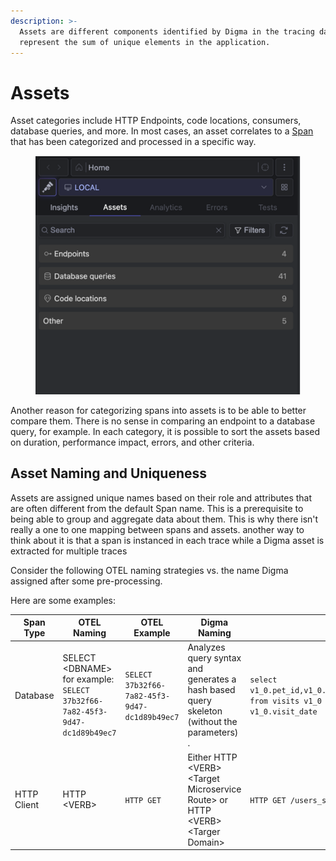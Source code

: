 ```yaml
---
description: >-
  Assets are different components identified by Digma in the tracing data. The
  represent the sum of unique elements in the application.
---
```


# Assets

Asset categories include HTTP Endpoints, code locations, consumers, database queries, and more. In most cases, an asset correlates to a [Span](https://opentelemetry.io/docs/concepts/signals/traces/#spans) that has been categorized and processed in a specific way.&#x20;

<figure><img src="../.gitbook/assets/image (3) (1).png" alt=""><figcaption></figcaption></figure>

Another reason for categorizing spans into assets is to be able to better compare them. There is no sense in comparing an endpoint to a database query, for example. In each category, it is possible to sort the assets based on duration, performance impact, errors, and other criteria.&#x20;

## Asset Naming and Uniqueness

Assets are assigned unique names based on their role and attributes that are often different from the default Span name.  This is a prerequisite to being able to group and aggregate data about them.  This is why there isn't really a one to one mapping between spans and assets. another way to think about it is that a span is instanced in each trace while a Digma asset is extracted for multiple traces

Consider the following OTEL naming strategies vs. the name Digma assigned after some pre-processing.

Here are some examples:

| Span Type   | OTEL Naming                                                                 | OTEL Example                                    | Digma Naming                                                                                | Digma Example                                                                                                               |
| ----------- | --------------------------------------------------------------------------- | ----------------------------------------------- | ------------------------------------------------------------------------------------------- | --------------------------------------------------------------------------------------------------------------------------- |
| Database    | SELECT \<DBNAME> for example: `SELECT 37b32f66-7a82-45f3-9d47-dc1d89b49ec7` | `SELECT 37b32f66-7a82-45f3-9d47-dc1d89b49ec7`   | Analyzes query syntax and generates a hash based query skeleton (without the parameters) .  | `select v1_0.pet_id,v1_0.id,v1_0.visit_date,v1_0.description from visits v1_0 where v1_0.pet_id=? order by v1_0.visit_date` |
| HTTP Client | HTTP \<VERB>                                                                | `HTTP GET`                                      | Either HTTP \<VERB> \<Target Microservice Route> or HTTP \<VERB> \<Targer Domain>           | `HTTP GET /users_service/{userId}`                                                                                          |











